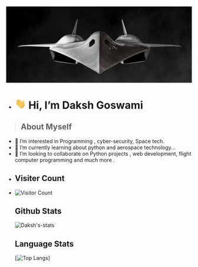  ![alt text](https://github.com/Daksh-Goswami/Daksh-Goswami/blob/8c5df2e009526d7e3a1fcbe8bfc3c351da4167b4/cover.jpeg)
 -  # <img src="https://raw.githubusercontent.com/ABSphreak/ABSphreak/master/gifs/Hi.gif" width="30px"/> Hi, I’m Daksh Goswami
   > ## About Myself
- 👀 I’m interested in Programming , cyber-security, Space tech.
- 🌱 I’m currently learning  about python and aerospace technology...
- 💞️ I’m looking to collaborate on Python projects , web development, flight computer programming and much more .
- ## Visiter Count
- ![Visitor Count](https://profile-counter.glitch.me/{Daksh-Goswami}/count.svg)
  ## Github Stats
  ![Daksh's-stats](https://github-readme-stats.vercel.app/api?username=Daksh-Goswami&show_icons=true&theme=prussian)
  ## Language Stats
  [![Top Langs](https://github-readme-stats.vercel.app/api/top-langs/?username=Daksh-Goswami&layout=compact&theme=prussian)]
  


<!---
Daksh-Goswami/Daksh-Goswami is a ✨ special ✨ repository because its `README.md` (this file) appears on your GitHub profile.
You can click the Preview link to take a look at your changes.
--->

